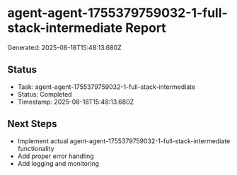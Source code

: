 # agent-agent-1755379759032-1-full-stack-intermediate Report

Generated: 2025-08-18T15:48:13.680Z

## Status
- Task: agent-agent-1755379759032-1-full-stack-intermediate
- Status: Completed
- Timestamp: 2025-08-18T15:48:13.680Z

## Next Steps
- Implement actual agent-agent-1755379759032-1-full-stack-intermediate functionality
- Add proper error handling
- Add logging and monitoring
